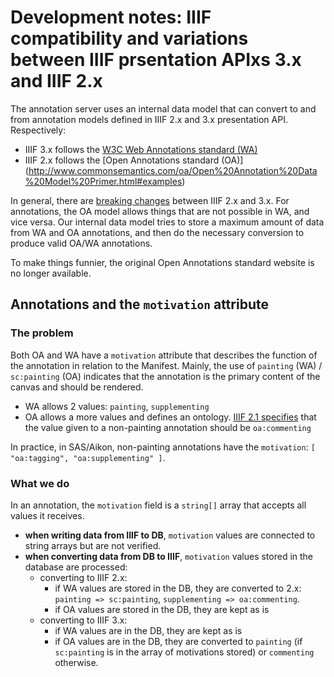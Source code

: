 # Development notes: IIIF compatibility and variations between IIIF prsentation APIxs 3.x and IIIF 2.x

The annotation server uses an internal data model that can convert to and from annotation models defined in IIIF 2.x and 3.x presentation API. Respectively:
- IIIF 3.x follows the [W3C Web Annotations standard (WA)](https://www.w3.org/TR/annotation-model/)
- IIIF 2.x follows the [Open Annotations standard (OA)] (http://www.commonsemantics.com/oa/Open%20Annotation%20Data%20Model%20Primer.html#examples)

In general, there are [breaking changes](https://iiif.io/api/presentation/3.0/change-log/#1-breaking-changes) between IIIF 2.x and 3.x. For annotations, the OA model allows things that are not possible in WA, and vice versa. Our internal data model tries to store a maximum amount of data from WA and OA annotations, and then do the necessary conversion to produce valid OA/WA annotations.

To make things funnier, the original Open Annotations standard website is no longer available.

## Annotations and the `motivation` attribute

### The problem

Both OA and WA have a `motivation` attribute that describes the function of the annotation in relation to the Manifest. Mainly, the use of `painting` (WA) / `sc:painting` (OA) indicates that the annotation is the primary content of the canvas and should be rendered.
- WA allows 2 values: `painting`, `supplementing`
- OA allows a more values and defines an ontology. [IIIF 2.1 specifies](https://iiif.io/api/presentation/2.1/#comment-annotations) that the value given to a non-painting annotation should be `oa:commenting`

In practice, in SAS/Aikon, non-painting annotations have the `motivation`: `[ "oa:tagging", "oa:supplementing" ]`.

### What we do

In an annotation, the `motivation` field is a `string[]` array that accepts all values it receives.
- **when writing data from IIIF to DB**, `motivation` values are connected to string arrays but are not verified.
- **when converting data from DB to IIIF**, `motivation` values stored in the database are processed:
    - converting to IIIF 2.x:
        - if WA values are stored in the DB, they are converted to 2.x: `painting => sc:painting`, `supplementing => oa:commenting`.
        - if OA values are stored in the DB, they are kept as is
    - converting to IIIF 3.x:
        - if WA values are in the DB, they are kept as is
        - if OA values are in the DB, they are converted to `painting` (if `sc:painting` is in the array of motivations stored) or `commenting` otherwise.

